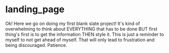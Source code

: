 # landing_page

Ok! Here we go on doing my first blank slate project!
It's kind of overwhelming to think about EVERYTHING that has to be done BUT first thing's first is to get the information THEN style it. This is just a reminder to myself to not get ahead of myself. That will only lead to frustration and being discouraged. Patience.